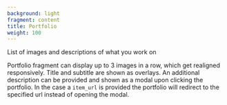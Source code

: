 ```yaml
---
background: light
fragment: content
title: Portfolio
weight: 100
---
```


List of images and descriptions of what you work on

<!--more-->

Portfolio fragment can display up to 3 images in a row, which get realigned
responsively. Title and subtitle are shown as overlays. An additional
description can be provided and shown as a modal upon clicking the portfolio. In
the case a `item_url` is provided the portfolio will redirect to the specified url
instead of opening the modal.
